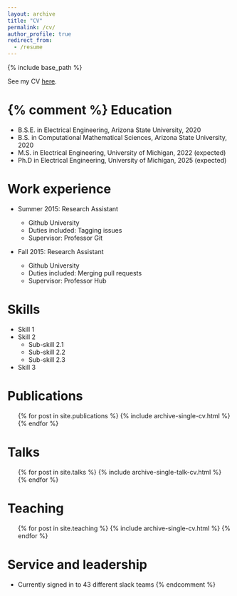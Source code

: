```yaml
---
layout: archive
title: "CV"
permalink: /cv/
author_profile: true
redirect_from:
  - /resume
---
```


{% include base_path %}

See my CV [here](../files/NewtonRachel_Resume_April2022.pdf).

{% comment %} 
Education
======
* B.S.E. in Electrical Engineering, Arizona State University, 2020
* B.S. in Computational Mathematical Sciences, Arizona State University, 2020
* M.S. in Electrical Engineering, University of Michigan, 2022 (expected)
* Ph.D in Electrical Engineering, University of Michigan, 2025 (expected)


Work experience
======
* Summer 2015: Research Assistant
  * Github University
  * Duties included: Tagging issues
  * Supervisor: Professor Git

* Fall 2015: Research Assistant
  * Github University
  * Duties included: Merging pull requests
  * Supervisor: Professor Hub
  
Skills
======
* Skill 1
* Skill 2
  * Sub-skill 2.1
  * Sub-skill 2.2
  * Sub-skill 2.3
* Skill 3

Publications
======
  <ul>{% for post in site.publications %}
    {% include archive-single-cv.html %}
  {% endfor %}</ul>
  
Talks
======
  <ul>{% for post in site.talks %}
    {% include archive-single-talk-cv.html %}
  {% endfor %}</ul>
  
Teaching
======
  <ul>{% for post in site.teaching %}
    {% include archive-single-cv.html %}
  {% endfor %}</ul>
  
Service and leadership
======
* Currently signed in to 43 different slack teams
{% endcomment %}
